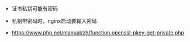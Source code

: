 - 证书私钥可能有密码
- 私钥带密码时，nginx启动要输入密码

- https://www.php.net/manual/zh/function.openssl-pkey-get-private.php